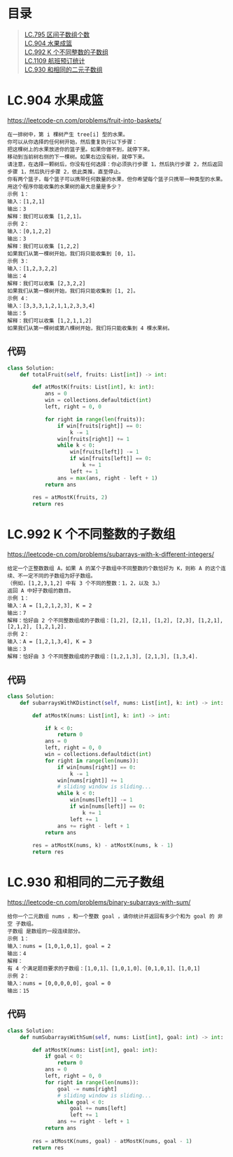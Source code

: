 目录
====
>[LC.795 区间子数组个数](https://github.com/PearlCoastal/Leetcode_GitOn/blob/master/prefix_slidingWindow.md#lc-795-number-of-subarrays-with-bounded-maximum)     
>[LC.904 水果成篮](https://github.com/PearlCoastal/Leetcode_GitOn/blob/master/prefix_slidingWindow.md#lc-904-fruit-into-baskets)     
>[LC.992 K 个不同整数的子数组](https://github.com/PearlCoastal/Leetcode_GitOn/blob/master/prefix_slidingWindow.md#lc992-subarrays-with-k-different-integers)     
>[LC.1109 航班预订统计](https://github.com/PearlCoastal/Leetcode_GitOn/blob/master/prefix_slidingWindow.md#lc1109-corporate-flight-bookings)       
>[LC.930 和相同的二元子数组](https://github.com/PearlCoastal/Leetcode_GitOn/blob/master/prefix_slidingWindow.md#lc930-binary-subarrays-with-sum)     



LC.904 水果成篮
====
https://leetcode-cn.com/problems/fruit-into-baskets/

    在一排树中，第 i 棵树产生 tree[i] 型的水果。
    你可以从你选择的任何树开始，然后重复执行以下步骤：
    把这棵树上的水果放进你的篮子里。如果你做不到，就停下来。
    移动到当前树右侧的下一棵树。如果右边没有树，就停下来。
    请注意，在选择一颗树后，你没有任何选择：你必须执行步骤 1，然后执行步骤 2，然后返回步骤 1，然后执行步骤 2，依此类推，直至停止。
    你有两个篮子，每个篮子可以携带任何数量的水果，但你希望每个篮子只携带一种类型的水果。
    用这个程序你能收集的水果树的最大总量是多少？
    示例 1：
    输入：[1,2,1]
    输出：3
    解释：我们可以收集 [1,2,1]。
    示例 2：
    输入：[0,1,2,2]
    输出：3
    解释：我们可以收集 [1,2,2]
    如果我们从第一棵树开始，我们将只能收集到 [0, 1]。
    示例 3：
    输入：[1,2,3,2,2]
    输出：4
    解释：我们可以收集 [2,3,2,2]
    如果我们从第一棵树开始，我们将只能收集到 [1, 2]。
    示例 4：
    输入：[3,3,3,1,2,1,1,2,3,3,4]
    输出：5
    解释：我们可以收集 [1,2,1,1,2]
    如果我们从第一棵树或第八棵树开始，我们将只能收集到 4 棵水果树。
  
## 代码
```python
class Solution:
    def totalFruit(self, fruits: List[int]) -> int:

        def atMostK(fruits: List[int], k: int):
            ans = 0
            win = collections.defaultdict(int)
            left, right = 0, 0

            for right in range(len(fruits)):
                if win[fruits[right]] == 0:
                    k -= 1
                win[fruits[right]] += 1
                while k < 0:
                    win[fruits[left]] -= 1
                    if win[fruits[left]] == 0:
                        k += 1
                    left += 1
                ans = max(ans, right - left + 1)
            return ans
        
        res = atMostK(fruits, 2)
        return res
```

LC.992 K 个不同整数的子数组
====
https://leetcode-cn.com/problems/subarrays-with-k-different-integers/

    给定一个正整数数组 A，如果 A 的某个子数组中不同整数的个数恰好为 K，则称 A 的这个连续、不一定不同的子数组为好子数组。
    （例如，[1,2,3,1,2] 中有 3 个不同的整数：1，2，以及 3。）
    返回 A 中好子数组的数目。
    示例 1：
    输入：A = [1,2,1,2,3], K = 2
    输出：7
    解释：恰好由 2 个不同整数组成的子数组：[1,2], [2,1], [1,2], [2,3], [1,2,1], [2,1,2], [1,2,1,2].
    示例 2：
    输入：A = [1,2,1,3,4], K = 3
    输出：3
    解释：恰好由 3 个不同整数组成的子数组：[1,2,1,3], [2,1,3], [1,3,4].
  
## 代码
```python
class Solution:
    def subarraysWithKDistinct(self, nums: List[int], k: int) -> int:

        def atMostK(nums: List[int], k: int) -> int:

            if k < 0:
                return 0
            ans = 0
            left, right = 0, 0
            win = collections.defaultdict(int)
            for right in range(len(nums)):
                if win[nums[right]] == 0:
                    k -= 1
                win[nums[right]] += 1
                # sliding window is sliding...
                while k < 0:
                    win[nums[left]] -= 1
                    if win[nums[left]] == 0:
                        k += 1
                    left += 1
                ans += right - left + 1
            return ans
        
        res = atMostK(nums, k) - atMostK(nums, k - 1)
        return res
```


LC.930 和相同的二元子数组
====
https://leetcode-cn.com/problems/binary-subarrays-with-sum/

    给你一个二元数组 nums ，和一个整数 goal ，请你统计并返回有多少个和为 goal 的 非空 子数组。
    子数组 是数组的一段连续部分。
    示例 1：
    输入：nums = [1,0,1,0,1], goal = 2
    输出：4
    解释：
    有 4 个满足题目要求的子数组：[1,0,1]、[1,0,1,0]、[0,1,0,1]、[1,0,1]
    示例 2：
    输入：nums = [0,0,0,0,0], goal = 0
    输出：15
  
## 代码
```python
class Solution:
    def numSubarraysWithSum(self, nums: List[int], goal: int) -> int:

        def atMostK(nums: List[int], goal: int):
            if goal < 0:
                return 0
            ans = 0
            left, right = 0, 0
            for right in range(len(nums)):
                goal -= nums[right]
                # sliding window is sliding...
                while goal < 0:
                    goal += nums[left]
                    left += 1
                ans += right - left + 1
            return ans
        
        res = atMostK(nums, goal) - atMostK(nums, goal - 1)
        return res
```

